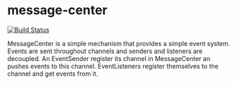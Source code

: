 # message-center
[![Build Status](https://github.com/damianXYZ8/message-center/workflows/Continuous%20Integration/badge.svg)](https://github.com/damianXYZ8/message-center/actions)

MessageCenter is a simple mechanism that provides a simple event system.
Events are sent throughout channels and senders and listeners are decoupled.
An EventSender register its channel in MessageCenter an pushes events to this channel.
EventListeners register themselves to the channel and get events from it. 

